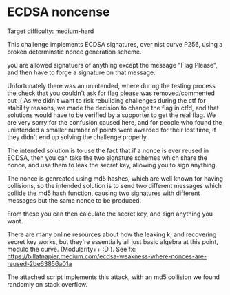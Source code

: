 # ECDSA noncense
Target difficulty: medium-hard

This challenge implements ECDSA signatures, over nist curve P256, using a broken determinstic nonce generation scheme.

you are allowed signatuers of anything except the message "Flag Please", and then have to forge a signature on that message.

Unfortunately there was an unintended, where during the testing process the check that you couldn't ask for flag please was removed/commented out :(
As we didn't want to risk rebuilding challenges during the ctf for stability reasons, we made the decision to change the flag in ctfd, and that solutions would have to be verified by a supporter to get the real flag. 
We are very sorry for the confusion caused here, and for people who found the unintended a smaller number of points were awarded for their lost time, if they didn't end up solving the challenge properly.


The intended solution is to use the fact that if a nonce is ever reused in ECDSA, then you can take the two signature schemes which share the nonce, and use them to leak the secret key, allowing you to sign anything.

The nonce is genreated using md5 hashes, which are well known for having collisions, so the intended solution is to send two different messages which collide the md5 hash function, causing two signatures with different messages but the same nonce to be produced.

From these you can then calculate the secret key, and sign anything you want.

There are many online resources about how the leaking k, and recovering secret key works, but they're essentially all just basic algebra at this point, modulo the curve. (Modularity++ :D ). See fx: https://billatnapier.medium.com/ecdsa-weakness-where-nonces-are-reused-2be63856a01a

The attached script implements this attack, with an md5 collision we found randomly on stack overflow.